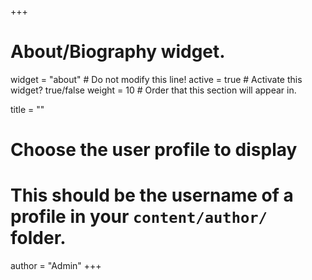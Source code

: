 +++
# About/Biography widget.
widget = "about"  # Do not modify this line!
active = true  # Activate this widget? true/false
weight = 10  # Order that this section will appear in.

title = ""

# Choose the user profile to display
# This should be the username of a profile in your `content/author/` folder.
author = "Admin"
+++
